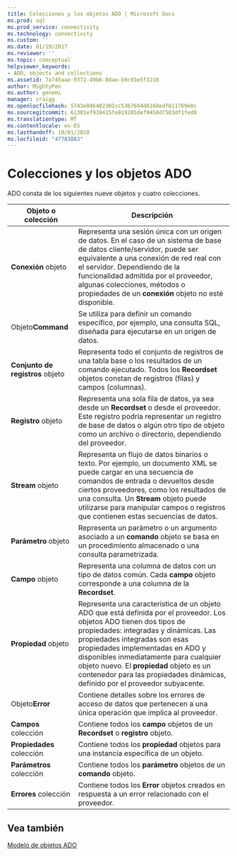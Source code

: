 ```yaml
---
title: Colecciones y los objetos ADO | Microsoft Docs
ms.prod: sql
ms.prod_service: connectivity
ms.technology: connectivity
ms.custom: ''
ms.date: 01/19/2017
ms.reviewer: ''
ms.topic: conceptual
helpviewer_keywords:
- ADO, objects and collections
ms.assetid: 7a745aae-9372-49b6-8dae-b9c93e5f3216
author: MightyPen
ms.author: genemi
manager: craigg
ms.openlocfilehash: 5743e04b402302cc53b7694d8160edfb11769e0c
ms.sourcegitcommit: 61381ef939415fe019285def9450d7583df1fed0
ms.translationtype: MT
ms.contentlocale: es-ES
ms.lasthandoff: 10/01/2018
ms.locfileid: "47783883"
---
```

# <a name="ado-objects-and-collections"></a>Colecciones y los objetos ADO
ADO consta de los siguientes nueve objetos y cuatro colecciones.  
  
|Objeto o colección|Descripción|  
|--------------------------|-----------------|  
|**Conexión** objeto|Representa una sesión única con un origen de datos. En el caso de un sistema de base de datos cliente/servidor, puede ser equivalente a una conexión de red real con el servidor. Dependiendo de la funcionalidad admitida por el proveedor, algunas colecciones, métodos o propiedades de un **conexión** objeto no esté disponible.|  
|Objeto**Command** |Se utiliza para definir un comando específico, por ejemplo, una consulta SQL, diseñada para ejecutarse en un origen de datos.|  
|**Conjunto de registros** objeto|Representa todo el conjunto de registros de una tabla base o los resultados de un comando ejecutado. Todos los **Recordset** objetos constan de registros (filas) y campos (columnas).|  
|**Registro** objeto|Representa una sola fila de datos, ya sea desde un **Recordset** o desde el proveedor. Este registro podría representar un registro de base de datos o algún otro tipo de objeto como un archivo o directorio, dependiendo del proveedor.|  
|**Stream** objeto|Representa un flujo de datos binarios o texto. Por ejemplo, un documento XML se puede cargar en una secuencia de comandos de entrada o devueltos desde ciertos proveedores, como los resultados de una consulta. Un **Stream** objeto puede utilizarse para manipular campos o registros que contienen estas secuencias de datos.|  
|**Parámetro** objeto|Representa un parámetro o un argumento asociado a un **comando** objeto se basa en un procedimiento almacenado o una consulta parametrizada.|  
|**Campo** objeto|Representa una columna de datos con un tipo de datos común. Cada **campo** objeto corresponde a una columna de la **Recordset**.|  
|**Propiedad** objeto|Representa una característica de un objeto ADO que está definida por el proveedor. Los objetos ADO tienen dos tipos de propiedades: integradas y dinámicas. Las propiedades integradas son esas propiedades implementadas en ADO y disponibles inmediatamente para cualquier objeto nuevo. El **propiedad** objeto es un contenedor para las propiedades dinámicas, definido por el proveedor subyacente.|  
|Objeto**Error** |Contiene detalles sobre los errores de acceso de datos que pertenecen a una única operación que implica al proveedor.|  
|**Campos** colección|Contiene todos los **campo** objetos de un **Recordset** o **registro** objeto.|  
|**Propiedades** colección|Contiene todos los **propiedad** objetos para una instancia específica de un objeto.|  
|**Parámetros** colección|Contiene todos los **parámetro** objetos de un **comando** objeto.|  
|**Errores** colección|Contiene todos los **Error** objetos creados en respuesta a un error relacionado con el proveedor.|  
  
## <a name="see-also"></a>Vea también  
 [Modelo de objetos ADO](../../../ado/reference/ado-api/ado-object-model.md)
